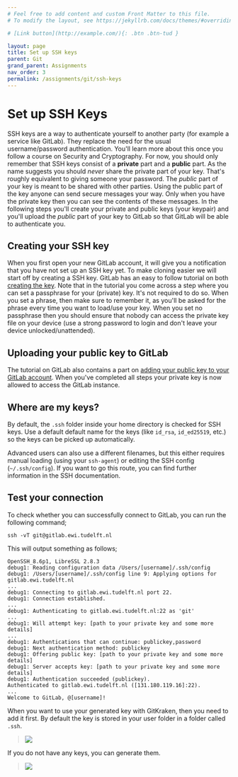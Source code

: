```yaml
---
# Feel free to add content and custom Front Matter to this file.
# To modify the layout, see https://jekyllrb.com/docs/themes/#overriding-theme-defaults

# [Link button](http://example.com/){: .btn .btn-tud }

layout: page
title: Set up SSH keys
parent: Git
grand_parent: Assignments
nav_order: 3
permalink: /assignments/git/ssh-keys
---
```


# Set up SSH Keys
SSH keys are a way to authenticate yourself to another party (for example a service like GitLab). They replace the need for the usual username/password authentication. You'll learn more about this once you follow a course on Security and Cryptography. For now, you should only remember that SSH keys consist of a **private** part and a **public** part. As the name suggests you should _never_ share the private part of your key. That's roughly equivalent to giving someone your password. The _public_ part of your key is meant to be shared with other parties. Using the public part of the key anyone can send secure messages your way. Only when you have the private key then you can see the contents of these messages. In the following steps you'll create your private and public keys (your keypair) and you'll upload the _public_ part of your key to GitLab so that GitLab will be able to authenticate you.

## Creating your SSH key
When you first open your new GitLab account, it will give you a notification that you have not set up an SSH key yet. To make cloning easier we will start off by creating a SSH key. GitLab has an easy to follow tutorial on both [creating the key][gl-create-key]. Note that in the tutorial you come across a step where you can set a passphrase for your (private) key. It's not required to do so. When you set a phrase, then make sure to remember it, as you'll be asked for the phrase every time you want to load/use your key. When you set no passphrase then you should ensure that nobody can access the private key file on your device (use a strong password to login and don't leave your device unlocked/unattended).

## Uploading your public key to GitLab
The tutorial on GitLab also contains a part on [adding your public key to your GitLab account][gl-add-key]. When you've completed all steps your private key is now allowed to access the GitLab instance.

## Where are my keys? 

By default, the `.ssh` folder inside your home directory is checked for SSH keys. Use a default default name for the keys (like `id_rsa`, `id_ed25519`, etc.) so the keys can be picked up automatically.

Advanced users can also use a different filenames, but this either requires manual loading (using your `ssh-agent`) or editing the SSH config (`~/.ssh/config`).
If you want to go this route, you can find further information in the SSH documentation.

## Test your connection

To check whether you can successfully connect to GitLab, you can run the following command;

```
ssh -vT git@gitlab.ewi.tudelft.nl
```

This will output something as follows;

```
OpenSSH_8.6p1, LibreSSL 2.8.3
debug1: Reading configuration data /Users/[username]/.ssh/config
debug1: /Users/[username]/.ssh/config line 9: Applying options for gitlab.ewi.tudelft.nl
...
debug1: Connecting to gitlab.ewi.tudelft.nl port 22.
debug1: Connection established.
...
debug1: Authenticating to gitlab.ewi.tudelft.nl:22 as 'git'
...
debug1: Will attempt key: [path to your private key and some more details]
...
debug1: Authentications that can continue: publickey,password
debug1: Next authentication method: publickey
debug1: Offering public key: [path to your private key and some more details]
debug1: Server accepts key: [path to your private key and some more details]
debug1: Authentication succeeded (publickey).
Authenticated to gitlab.ewi.tudelft.nl ([131.180.119.16]:22).
...
Welcome to GitLab, @[username]!
```

[gl-create-key]: https://docs.gitlab.com/ee/ssh/#see-if-you-have-an-existing-ssh-key-pair
[gl-add-key]: https://docs.gitlab.com/ee/ssh/#add-an-ssh-key-to-your-gitlab-account

When you want to use your generated key with GitKraken, then you need to add it first. By default the key is stored in your user folder in a folder called `.ssh`.

> <a href="{{site.baseurl}}/assets/images/gitkraken/select-generated-ssh-keys.png" data-lightbox="gitkraken-select-generated-ssh-keys" data-title="Select already generated SSH keys.">
>    <img src="{{site.baseurl}}/assets/images/gitkraken/select-generated-ssh-keys.png" />
> </a>

If you do not have any keys, you can generate them.

> <a href="{{site.baseurl}}/assets/images/gitkraken/generate-ssh-key.png" data-lightbox="gitkraken-generate-ssh-key" data-title="Generate private/public key.">
>    <img src="{{site.baseurl}}/assets/images/gitkraken/generate-ssh-key.png" />
> </a>